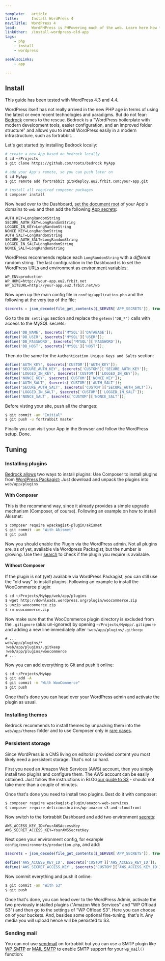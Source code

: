 ```yaml
---

template:   article
title:      Install WordPress 4
naviTitle:  WordPress 4
lead:       WordPHPress is PHPowering much of the web. Learn here how to install and tune the popular blogging and CMS engine WordPress 4 on fortrabbit.
linkOther:  /install-wordpress-old-app
tags:
    - php
    - install
    - wordpress

seeAlsoLinks:
    - app

---
```



Install
-------

This guide has been tested with WordPress 4.3 and 4.4.

WordPress itself has not really arrived in the new PHP age in terms of using the latest or even recent technologies and paradigms. But do not fear: [Bedrock](https://roots.io/bedrock/) comes to the rescue. Bedrock is a "WordPress boilerplate with modern development tools, easier configuration, and an improved folder structure" and allows you to install WordPress easily in a modern infrastructure, such as fortrabbit.

Let's get started by installing Bedrock locally:

```bash
# create a new App based on bedrock locally
$ cd ~/Projects
$ git clone https://github.com/roots/bedrock MyApp

# add your App's remote, so you can push later on
$ cd MyApp
$ git remote add fortrabbit git@deploy.eu2.frbit.com:your-app.git

# install all required composer packages
$ composer install
```

Now head over to the Dashboard, [set the document root](/domains#toc-set-a-custom-root-path) of your App's domains to `web` and then add the following [App secrets](secrets):

```osterei32
AUTH_KEY=LongRandomString
SECURE_AUTH_KEY=LongRandomString
LOGGED_IN_KEY=LongRandomString
NONCE_KEY=LongRandomString
AUTH_SALT=LongRandomString
SECURE_AUTH_SALT=LongRandomString
LOGGED_IN_SALT=LongRandomString
NONCE_SALT=LongRandomString
```

WordPress recommends replace each `LongRandomString` with a *different* random string. The last configuration in the Dashboard is to set the WordPress URLs and environment as [environment variables](env-vars):

```
WP_ENV=production
WP_HOME=http://your-app.eu2.frbit.net
WP_SITEURL=http://your-app.eu2.frbit.net/wp
```

Now open up the main config file in `config/application.php` and the following at the very top of the file:

```php
$secrets = json_decode(file_get_contents($_SERVER['APP_SECRETS']), true);
```

Go to the `DB settings` section and replace the `getenv("DB_*")` calls with access to the MySQL secrets:

```php
define('DB_NAME', $secrets['MYSQL']['DATABASE']);
define('DB_USER', $secrets['MYSQL']['USER']);
define('DB_PASSWORD', $secrets['MYSQL']['PASSWORD']);
define('DB_HOST', $secrets['MYSQL']['HOST']);
```

Then do the same for the `Authentication Unique Keys and Salts` section:

```php
define('AUTH_KEY', $secrets['CUSTOM']['AUTH_KEY']);
define('SECURE_AUTH_KEY', $secrets['CUSTOM']['SECURE_AUTH_KEY']);
define('LOGGED_IN_KEY', $secrets['CUSTOM']['LOGGED_IN_KEY']);
define('NONCE_KEY', $secrets['CUSTOM']['NONCE_KEY']);
define('AUTH_SALT', $secrets['CUSTOM']['AUTH_SALT']);
define('SECURE_AUTH_SALT', $secrets['CUSTOM']['SECURE_AUTH_SALT']);
define('LOGGED_IN_SALT', $secrets['CUSTOM']['LOGGED_IN_SALT']);
define('NONCE_SALT', $secrets['CUSTOM']['NONCE_SALT']);
```

Before visting your site, push all the changes:

``` bash
$ git commit -am "Initial"
$ git push -u fortrabbit master
```

Finally you can visit your App in the Browser and follow the WordPress setup. Done.

Tuning
------

### Installing plugins

[Bedrock allows](https://github.com/roots/bedrock/wiki/Composer#plugins) two ways to install plugins:  Use Composer to install plugins from [WordPress Packagist](http://wpackagist.org/); Just download and unpack the plugins into `web/app/plugins`

#### With Composer

This is the recommend way, since it already provides a simple upgrade mechanism (Composer, of course). Following an example on how to install Akismet:

```bash
$ composer require wpackagist-plugin/akismet
$ git commit -am "With Akismet"
$ git push
```

Now you should enable the Plugin via the WordPress admin. Not all plugins are, as of yet, available via Wordpress Packagist, but the number is growing. Use their [search](http://wpackagist.org/) to check if the plugin you require is available.

#### Without Composer

If the plugin is not (yet) available via WordPress Packagist, you can still use the "old way" to install plugins. Following an example to install the WooCommerce plugin:

```bash
$ cd ~/Projects/MyApp/web/app/plugins
$ wget http://downloads.wordpress.org/plugin/woocommerce.zip
$ unzip woocommerce.zip
$ rm woocommerce.zip
```

Now make sure that the WooCommerce plugin directory is excluded from the `.gitignore` (aka: un-ignored) by opening `~/Projects/MyApp/.gitignore` and adding a new line immediately after `!web/app/plugins/.gitkeep`:

```
# ...
web/app/plugins/*
!web/app/plugins/.gitkeep
!web/app/plugins/woocommerce
# ...
```

Now you can add everything to Git and push it online:

```bash
$ cd ~/Projects/MyApp
$ git add -A
$ git commit -m "With WooCommerce"
$ git push
```

Once that's done you can head over your WordPress admin and activate the plugin as usual.

### Installing themes

Bedrock recommends to install themes by unpacking them into the `web/app/themes` folder and to use Composer only in [rare cases](https://github.com/roots/bedrock/wiki/Composer#themes).

### Persistent storage

Since WordPress is a CMS living on editorial provided content you most likely need a persistent storage. That's not so hard.

First you need an Amazon Web Services (AWS) account, then you simply install two plugins and configure them. The AWS account can be easily obtained. Just follow the instructions in BLOG[our guide to S3](new-app-cloud-storage-s3) - should not take more than a couple of minutes.

Once that's done you need to install two plugins. Best do it with composer:

```bash
$ composer require wpackagist-plugin/amazon-web-services
$ composer require deliciousbrains/wp-amazon-s3-and-cloudfront
```

Now switch to the fortrabbit Dashboard and add two environment [secrets](secrets):

```
AWS_ACCESS_KEY_ID=YourAWSAccessKey
AWS_SECRET_ACCESS_KEY=YourAWSSecretKey
```

Next open your environment config, for example `config/environments/production.php`, and add:

```php
$secrets = json_decode(file_get_contents($_SERVER['APP_SECRETS']), true);

define('AWS_ACCESS_KEY_ID', $secrets['CUSTOM']['AWS_ACCESS_KEY_ID']);
define('AWS_SECRET_ACCESS_KEY', $secrets['CUSTOM']['AWS_ACCESS_KEY_ID']);
```

Now commit everything and push it online:

```bash
$ git commit -am "With S3"
$ git push
```

Once that's done, you can head over to the WordPress Admin, activate the two previously installed plugins ("Amazon Web Services" and "WP Offload S3") and then go to the settings of "WP Offload S3". Here you can choose on of your buckets. And, besides some optional fine-tuning, that's it. Any media you will upload hence will be persisted to S3.

### Sending mail

You can not use [sendmail](quirks#toc-mailing) on fortrabbit but you can use a SMTP plugin like [WP SMTP](http://wordpress.org/plugins/wp-smtp/) or [MAIL SMTP](http://wordpress.org/plugins/wp-mail-smtp/) to enable SMTP support for your `wp_mail()` function:
